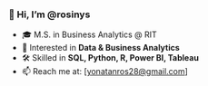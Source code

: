 ### 👋 Hi, I’m @rosinys

- 🎓 M.S. in Business Analytics @ RIT
- 👀 Interested in **Data & Business Analytics**
- 🛠️ Skilled in **SQL, Python, R, Power BI, Tableau**
- 📫 Reach me at: [yonatanros28@gmail.com]
